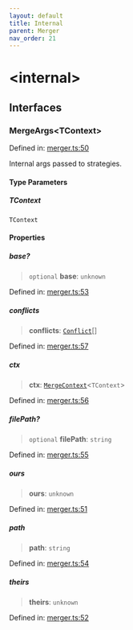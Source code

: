 ```yaml
---
layout: default
title: Internal
parent: Merger
nav_order: 21
---
```


# \<internal\>

## Interfaces

### MergeArgs\<TContext\>

Defined in: [merger.ts:50](https://github.com/react18-tools/git-json-resolver/blob/b38c33aa182eca9ca6d5408ecc380f54f3e1d39d/lib/src/merger.ts#L50)

Internal args passed to strategies.

#### Type Parameters

##### TContext

`TContext`

#### Properties

##### base?

> `optional` **base**: `unknown`

Defined in: [merger.ts:53](https://github.com/react18-tools/git-json-resolver/blob/b38c33aa182eca9ca6d5408ecc380f54f3e1d39d/lib/src/merger.ts#L53)

##### conflicts

> **conflicts**: [`Conflict`](README.md#conflict)[]

Defined in: [merger.ts:57](https://github.com/react18-tools/git-json-resolver/blob/b38c33aa182eca9ca6d5408ecc380f54f3e1d39d/lib/src/merger.ts#L57)

##### ctx

> **ctx**: [`MergeContext`](README.md#mergecontext)\<`TContext`\>

Defined in: [merger.ts:56](https://github.com/react18-tools/git-json-resolver/blob/b38c33aa182eca9ca6d5408ecc380f54f3e1d39d/lib/src/merger.ts#L56)

##### filePath?

> `optional` **filePath**: `string`

Defined in: [merger.ts:55](https://github.com/react18-tools/git-json-resolver/blob/b38c33aa182eca9ca6d5408ecc380f54f3e1d39d/lib/src/merger.ts#L55)

##### ours

> **ours**: `unknown`

Defined in: [merger.ts:51](https://github.com/react18-tools/git-json-resolver/blob/b38c33aa182eca9ca6d5408ecc380f54f3e1d39d/lib/src/merger.ts#L51)

##### path

> **path**: `string`

Defined in: [merger.ts:54](https://github.com/react18-tools/git-json-resolver/blob/b38c33aa182eca9ca6d5408ecc380f54f3e1d39d/lib/src/merger.ts#L54)

##### theirs

> **theirs**: `unknown`

Defined in: [merger.ts:52](https://github.com/react18-tools/git-json-resolver/blob/b38c33aa182eca9ca6d5408ecc380f54f3e1d39d/lib/src/merger.ts#L52)
